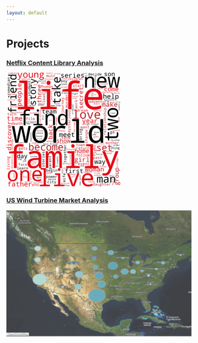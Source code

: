 ```yaml
---
layout: default
---
```


# Projects

### [Netflix Content Library Analysis](netflix.md)



![Netflix Analysis](plotwordmap.png)


### [US Wind Turbine Market Analysis](windturbine.md)

![windturbine](windturbine.png)